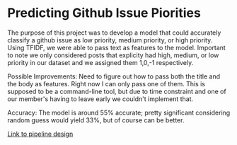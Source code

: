 # Predicting Github Issue Piorities 
The purpose of this project was to develop a model that could accurately classify a github issue as low priority, medium priority, or high priority. Using TFIDF, we were able to pass text as features to the model. Important to note we only considered posts that explicity had high, medium, or low priority in our dataset and we assigned them 1,0,-1 respectively.

Possible Improvements:
Need to figure out how to pass both the title and the body as features. Right now I can only pass one of them. This is supposed to be a command-line tool, but due to time constraint and one of our member's having to leave early we couldn't implement that.

Accuracy:
The model is around 55% accurate; pretty significant considering random guess would yield 33%, but of course can be better.

[Link to pipeline design](https://docs.google.com/drawings/d/1t_DUcoo76UntM3K3sCGEEeblyhOuipmvnfuRM3uMMCI/edit?usp=sharing)
